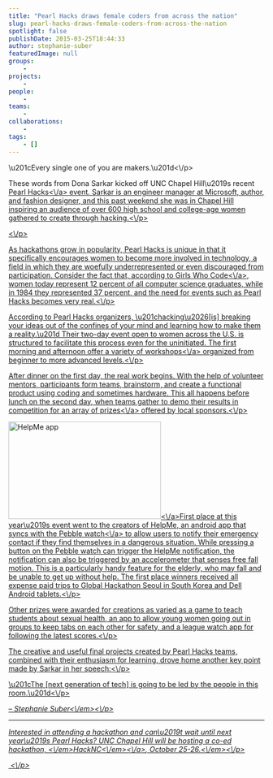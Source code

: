 ```yaml
---
title: "Pearl Hacks draws female coders from across the nation"
slug: pearl-hacks-draws-female-coders-from-across-the-nation
spotlight: false
publishDate: 2015-03-25T18:44:33
author: stephanie-suber
featuredImage: null
groups:
    - 
projects:
    - 
people:
    - 
teams: 
    - 
collaborations:
    - 
tags:
    - []
---
```

<p>\u201cEvery single one of you are makers.\u201d<\/p>
<p>These words from Dona Sarkar kicked off UNC Chapel Hill\u2019s recent <a href="http:\/\/pearlhacks.com\/" target="_blank">Pearl Hacks<\/a> event. Sarkar is an engineer manager at Microsoft, author, and fashion designer, and this past weekend she was in Chapel Hill inspiring an audience of over 600 high school and college-age women gathered to create through hacking.<\/p>
<p><!--more--><\/p>
<p>As hackathons grow in popularity, Pearl Hacks is unique in that it specifically encourages women to become more involved in technology, a field in which they are woefully underrepresented or even discouraged from participation. Consider the fact that, according to <a href="https:\/\/girlswhocode.com\/" target="_blank">Girls Who Code<\/a>, women today represent 12 percent of all computer science graduates, while in 1984 they represented 37 percent, and the need for events such as Pearl Hacks becomes very real.<\/p>
<p>According to Pearl Hacks organizers, \u201chacking\u2026[is] breaking your ideas out of the confines of your mind and learning how to make them a reality.\u201d Their two-day event open to women across the U.S. is structured to facilitate this process even for the uninitiated. The first morning and afternoon offer a variety of <a href="http:\/\/pearlhacks.com\/workshops\/index.html" target="_blank">workshops<\/a> organized from beginner to more advanced levels.<\/p>
<p>After dinner on the first day, the real work begins. With the help of volunteer mentors, participants form teams, brainstorm, and create a functional product using coding and sometimes hardware. This all happens before lunch on the second day, when teams gather to demo their results in competition for an array of <a href="http:\/\/pearlhacks.challengepost.com\/" target="_blank">prizes<\/a> offered by local sponsors.<\/p>
<p><a href="http:\/\/renci.org\/wp-content\/uploads\/2015\/03\/Screen-Shot-2015-03-24-at-9.39.34-AM.png"  rel="lightbox[roadtrip]"><img class="alignright size-medium wp-image-14738" src="http:\/\/renci.org\/wp-content\/uploads\/2015\/03\/Screen-Shot-2015-03-24-at-9.39.34-AM-300x192.png" alt="HelpMe app" width="300" height="192" srcset="https:\/\/renci.org\/wp-content\/uploads\/2015\/03\/Screen-Shot-2015-03-24-at-9.39.34-AM-300x192.png 300w, https:\/\/renci.org\/wp-content\/uploads\/2015\/03\/Screen-Shot-2015-03-24-at-9.39.34-AM-1024x654.png 1024w, https:\/\/renci.org\/wp-content\/uploads\/2015\/03\/Screen-Shot-2015-03-24-at-9.39.34-AM-640x409.png 640w, https:\/\/renci.org\/wp-content\/uploads\/2015\/03\/Screen-Shot-2015-03-24-at-9.39.34-AM.png 1232w" sizes="(max-width: 300px) 100vw, 300px" \/><\/a>First place at this year\u2019s event went to the creators of HelpMe, an android app that syncs with the <a href="https:\/\/getpebble.com\/#\/nVTPoZ:SLlz" target="_blank">Pebble watch<\/a> to allow users to notify their emergency contact if they find themselves in a dangerous situation. While pressing a button on the Pebble watch can trigger the HelpMe notification, the notification can also be triggered by an accelerometer that senses free fall motion. This is a particularly handy feature for the elderly, who may fall and be unable to get up without help. The first place winners received all expense paid trips to Global Hackathon Seoul in South Korea and Dell Android tablets.<\/p>
<p>Other prizes were awarded for creations as varied as a game to teach students about sexual health, an app to allow young women going out in groups to keep tabs on each other for safety, and a league watch app for following the latest scores.<\/p>
<p>The creative and useful final projects created by Pearl Hacks teams, combined with their enthusiasm for learning, drove home another key point made by Sarkar in her speech:<\/p>
<p>\u201cThe [next generation of tech] is going to be led by the people in this room.\u201d<\/p>
<p><em>&#8211; Stephanie Suber<\/em><\/p>
<hr \/>
<p><em>Interested in attending a hackathon and can\u2019t wait until next year\u2019s Pearl Hacks? UNC Chapel Hill will be hosting a co-ed hackathon, <\/em><a href="http:\/\/hacknc.com\/" target="_blank"><em>HackNC<\/em><\/a><em>, October 25-26.<\/em><\/p>
<p>&nbsp;<\/p>
<style type='text\/css'>
   #gallery-1 {
    margin: auto;
   }
   #gallery-1 .gallery-item {
    float: left;
    margin-top: 10px;
    text-align: center;
    width: 50%;
   }
   #gallery-1 img {
    border: 2px solid #cfcfcf;
   }
   #gallery-1 .gallery-caption {
    margin-left: 0;
   }
   \/* see gallery_shortcode() in wp-includes\/media.php *\/
  <\/style>
<div id='gallery-1' class='gallery galleryid-14737 gallery-columns-2 gallery-size-medium'>
<dl class='gallery-item'>
<dt class='gallery-icon landscape'>
    <a href='https:\/\/renci.org\/blog\/pearl-hacks-draws-female-coders-from-across-the-nation\/attachment\/img_0922\/'><img width="300" height="229" src="https:\/\/renci.org\/wp-content\/uploads\/2015\/03\/IMG_0922-300x229.jpg" class="attachment-medium size-medium" alt="Pearl Hacks keynote audience" aria-describedby="gallery-1-14739" srcset="https:\/\/renci.org\/wp-content\/uploads\/2015\/03\/IMG_0922-300x229.jpg 300w, https:\/\/renci.org\/wp-content\/uploads\/2015\/03\/IMG_0922-1024x783.jpg 1024w, https:\/\/renci.org\/wp-content\/uploads\/2015\/03\/IMG_0922-640x489.jpg 640w" sizes="(max-width: 300px) 100vw, 300px" \/><\/a>
   <\/dt>
<dd class='wp-caption-text gallery-caption' id='gallery-1-14739'>
    An eager audience awaits the start of Dona Sarkar&#8217;s keynote at Pearl Hacks.
    <\/dd>
<\/dl>
<dl class='gallery-item'>
<dt class='gallery-icon portrait'>
    <a href='https:\/\/renci.org\/blog\/pearl-hacks-draws-female-coders-from-across-the-nation\/attachment\/img_0929\/'><img width="246" height="300" src="https:\/\/renci.org\/wp-content\/uploads\/2015\/03\/IMG_0929-246x300.jpg" class="attachment-medium size-medium" alt="Dona Sarkar" aria-describedby="gallery-1-14740" srcset="https:\/\/renci.org\/wp-content\/uploads\/2015\/03\/IMG_0929-246x300.jpg 246w, https:\/\/renci.org\/wp-content\/uploads\/2015\/03\/IMG_0929-838x1024.jpg 838w, https:\/\/renci.org\/wp-content\/uploads\/2015\/03\/IMG_0929-640x782.jpg 640w" sizes="(max-width: 246px) 100vw, 246px" \/><\/a>
   <\/dt>
<dd class='wp-caption-text gallery-caption' id='gallery-1-14740'>
    Dona Sarkar addresses the crowd with advice on how women can move to the next level in tech.
    <\/dd>
<\/dl>
<p><br style="clear: both" \/><\/p>
<dl class='gallery-item'>
<dt class='gallery-icon portrait'>
    <a href='https:\/\/renci.org\/blog\/pearl-hacks-draws-female-coders-from-across-the-nation\/attachment\/img_0936\/'><img width="242" height="300" src="https:\/\/renci.org\/wp-content\/uploads\/2015\/03\/IMG_0936-242x300.jpg" class="attachment-medium size-medium" alt="Sample workshops" aria-describedby="gallery-1-14741" srcset="https:\/\/renci.org\/wp-content\/uploads\/2015\/03\/IMG_0936-242x300.jpg 242w, https:\/\/renci.org\/wp-content\/uploads\/2015\/03\/IMG_0936-828x1024.jpg 828w, https:\/\/renci.org\/wp-content\/uploads\/2015\/03\/IMG_0936-640x792.jpg 640w" sizes="(max-width: 242px) 100vw, 242px" \/><\/a>
   <\/dt>
<dd class='wp-caption-text gallery-caption' id='gallery-1-14741'>
    One of many rooms filled with eager learners.
    <\/dd>
<\/dl>
<dl class='gallery-item'>
<dt class='gallery-icon landscape'>
    <a href='https:\/\/renci.org\/blog\/pearl-hacks-draws-female-coders-from-across-the-nation\/attachment\/img_0937\/'><img width="300" height="201" src="https:\/\/renci.org\/wp-content\/uploads\/2015\/03\/IMG_0937-300x201.jpg" class="attachment-medium size-medium" alt="Machine learning wkshp" aria-describedby="gallery-1-14742" srcset="https:\/\/renci.org\/wp-content\/uploads\/2015\/03\/IMG_0937-300x201.jpg 300w, https:\/\/renci.org\/wp-content\/uploads\/2015\/03\/IMG_0937-1024x687.jpg 1024w, https:\/\/renci.org\/wp-content\/uploads\/2015\/03\/IMG_0937-640x430.jpg 640w" sizes="(max-width: 300px) 100vw, 300px" \/><\/a>
   <\/dt>
<dd class='wp-caption-text gallery-caption' id='gallery-1-14742'>
    For some, the workshop portion of the day gets started with a Machine Learning workshop.
    <\/dd>
<\/dl>
<p><br style="clear: both" \/><\/p>
<dl class='gallery-item'>
<dt class='gallery-icon landscape'>
    <a href='https:\/\/renci.org\/blog\/pearl-hacks-draws-female-coders-from-across-the-nation\/attachment\/fullsizerender\/'><img width="300" height="204" src="https:\/\/renci.org\/wp-content\/uploads\/2015\/03\/FullSizeRender-300x204.jpg" class="attachment-medium size-medium" alt="RedHat html wkshp" aria-describedby="gallery-1-14743" srcset="https:\/\/renci.org\/wp-content\/uploads\/2015\/03\/FullSizeRender-300x204.jpg 300w, https:\/\/renci.org\/wp-content\/uploads\/2015\/03\/FullSizeRender-1024x695.jpg 1024w, https:\/\/renci.org\/wp-content\/uploads\/2015\/03\/FullSizeRender-640x434.jpg 640w" sizes="(max-width: 300px) 100vw, 300px" \/><\/a>
   <\/dt>
<dd class='wp-caption-text gallery-caption' id='gallery-1-14743'>
    Representatives from RedHat lead an &#8220;Introduction to HTML&#8221; workshop.
    <\/dd>
<\/dl>
<dl class='gallery-item'>
<dt class='gallery-icon landscape'>
    <a href='https:\/\/renci.org\/blog\/pearl-hacks-draws-female-coders-from-across-the-nation\/attachment\/img_0941\/'><img width="300" height="225" src="https:\/\/renci.org\/wp-content\/uploads\/2015\/03\/IMG_0941-300x225.jpg" class="attachment-medium size-medium" alt="sponsor fair" aria-describedby="gallery-1-14744" srcset="https:\/\/renci.org\/wp-content\/uploads\/2015\/03\/IMG_0941-300x225.jpg 300w, https:\/\/renci.org\/wp-content\/uploads\/2015\/03\/IMG_0941-1024x768.jpg 1024w, https:\/\/renci.org\/wp-content\/uploads\/2015\/03\/IMG_0941-640x480.jpg 640w" sizes="(max-width: 300px) 100vw, 300px" \/><\/a>
   <\/dt>
<dd class='wp-caption-text gallery-caption' id='gallery-1-14744'>
    Participants were able to mix with sponsors from major tech companies during their lunch hour.
    <\/dd>
<\/dl>
<p><br style="clear: both" \/>
  <\/div>
<!-- AddThis Advanced Settings generic via filter on the_content --><!-- AddThis Share Buttons generic via filter on the_content -->
